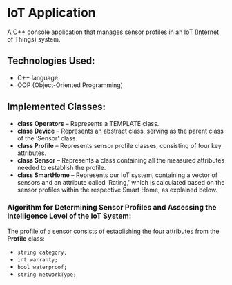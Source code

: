 # IoT Application
A C++ console application that manages sensor profiles in an IoT (Internet of Things) system.

## Technologies Used:
- C++ language
- OOP (Object-Oriented Programming)

## Implemented Classes:
- **class Operators** – Represents a TEMPLATE class.
- **class Device** – Represents an abstract class, serving as the parent class of the ‘Sensor’ class.
- **class Profile** – Represents sensor profile classes, consisting of four key attributes.
- **class Sensor** – Represents a class containing all the measured attributes needed to establish the profile.
- **class SmartHome** – Represents our IoT system, containing a vector of sensors and an attribute called ‘Rating,’ which is calculated based on the sensor profiles within the respective Smart Home, as explained below.

### Algorithm for Determining Sensor Profiles and Assessing the Intelligence Level of the IoT System:
The profile of a sensor consists of establishing the four attributes from the **Profile** class:
- `string category;`
- `int warranty;`
- `bool waterproof;`
- `string networkType;`
